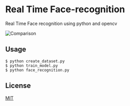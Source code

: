 # Real Time Face-recognition

Real Time Face recognition using python and opencv

![Comparison](.utils/Comparisons.png?raw=true "Title")

## Usage

```
$ python create_dataset.py
$ python train_model.py
$ python face_recognition.py
```


## License
[MIT](https://choosealicense.com/licenses/mit/)